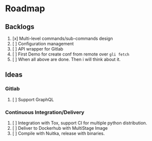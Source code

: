 # Roadmap

## Backlogs
1. [x] Multi-level commands/sub-commands design
2. [ ] Configuration management
3. [ ] API wrapper for Gitlab
4. [ ] First Demo for create conf from remote over `gli fetch`
5. [ ] When all above are done. Then i will think about it.

## Ideas

### Gitlab
1. [ ] Support GraphQL

### Continuous Integration/Delivery
1. [ ] Integration with Tox, support CI for multiple python distribution.
2. [ ] Deliver to Dockerhub with MultiStage Image
3. [ ] Compile with Nuitka, release with binaries.